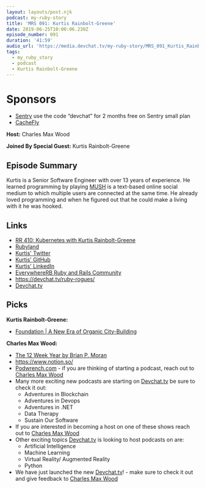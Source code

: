 ```yaml
---
layout: layouts/post.njk
podcast: my-ruby-story
title: 'MRS 091: Kurtis Rainbolt-Greene'
date: 2019-06-25T10:00:06.230Z
episode_number: 091
duration: '41:59'
audio_url: 'https://media.devchat.tv/my-ruby-story/MRS_091_Kurtis_Rainbolt_Greene.mp3'
tags:
  - my_ruby_story
  - podcast
  - Kurtis Rainbolt-Greene
---
```

# Sponsors

* [Sentry](https://sentry.io/) use the code “devchat” for 2 months free on Sentry small plan
* [CacheFly ](https://www.cachefly.com/)

**Host:**  Charles Max Wood

**Joined By Special Guest:**  Kurtis Rainbolt-Greene

## Episode Summary

Kurtis is a Senior Software Engineer with over 13 years of experience. He learned programming by playing [MUSH](https://en.wikipedia.org/wiki/MUSH) is a text-based online social medium to which multiple users are connected at the same time. He already loved programming and when he figured out that he could make a living with it he was hooked. 



## Links

* [RR 410: Kubernetes with Kurtis Rainbolt-Greene](https://devchat.tv/ruby-rogues/rr-410-kubernetes-with-kurtis-rainbolt-greene/)
* [Rubyland](https://rubyland.news/)
* [Kurtis' Twitter](https://twitter.com/krainboltgreene)
* [Kurtis' GitHub](https://github.com/krainboltgreene)
* [Kurtis' LinkedIn](https://www.linkedin.com/in/krainboltgreene)
* [EverywhereRB Ruby and Rails Community](https://keepcurrentacademy.com/everywhererb/)
* <https://devchat.tv/ruby-rogues/>
* [Devchat.tv](https://devchat.tv/)

## Picks

**Kurtis Rainbolt-Greene:**

* [Foundation | A New Era of Organic City-Building](https://www.polymorph.games/foundation/news/)

**Charles Max Wood:**

* [The 12 Week Year by Brian P. Moran](https://www.amazon.com/12-Week-Year-Others-Months/dp/1118509234)
* <https://www.notion.so/>
* [Podwrench.com](https://podwrench.com/) - if you are thinking of starting a podcast, reach out to [Charles Max Wood](https://twitter.com/cmaxw?lang=en)
* Many more exciting new podcasts are starting on [Devchat.tv](https://devchat.tv/) be sure to check it out:
  * Adventures in Blockchain
  * Adventures in Devops
  * Adventures in .NET
  * Data Therapy
  * Sustain Our Software
* If you are interested in becoming a host on one of these shows reach out to [Charles Max Wood](https://twitter.com/cmaxw?lang=en)
* Other exciting topics [Devchat.tv](https://devchat.tv/) is looking to host podcasts on are:
  * Artificial Intelligence
  * Machine Learning
  * Virtual Reality/ Augmented Reality
  * Python
* We have just launched the new [Devchat.tv](https://devchat.tv/)! - make sure to check it out and give feedback to [Charles Max Wood](https://twitter.com/cmaxw?lang=en)
